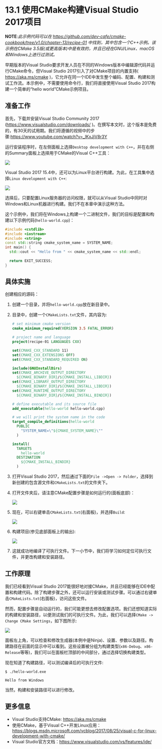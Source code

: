 # 13.1 使用CMake构建Visual Studio 2017项目

**NOTE**:*此示例代码可以在 https://github.com/dev-cafe/cmake-cookbook/tree/v1.0/chapter-13/recipe-01 中找到，其中包含一个C++示例。该示例在CMake 3.5版(或更高版本)中是有效的，并且已经在GNU/Linux、macOS和Windows上进行过测试。*

早期版本的Visual Studio要求开发人员在不同的Windows版本中编辑源代码并运行CMake命令，但Visual Studio 2017引入了对CMake项目的内置支持( https://aka.ms/cmake )，它允许在同一个IDE中发生整个编码、配置、构建和测试工作流。本示例中，不需要使用命令行，我们将直接使用Visual Studio 2017构建一个简单的“hello world”CMake示例项目。

## 准备工作

首先，下载并安装Visual Studio Community 2017 (https://www.visualstudio.com/downloads/ )。在撰写本文时，这个版本是免费的，有30天的试用期。我们将遵循的视频中的步骤:https://www.youtube.com/watch?v=_lKxJjV8r3Y

运行安装程序时，在左侧面板上选择`Desktop development with C++`，并在右侧的Summary面板上选择用于CMake的Visual C++工具：

![](../../images/chapter13/13-1.png)

Visual Studio 2017 15.4中，还可以为Linux平台进行构建。为此，在工具集中选择`Linux development with C++`:

![](../../images/chapter13/13-2.png)

选择后，只要配置Linux服务器的访问权限，就可以从Visual Studio中同时对Windows和Linux机器进行构建。我们不在本章中演示这种方法。

这个示例中，我们将在Windows上构建一个二进制文件，我们的目标是配置和构建以下示例代码(`hello-world.cpp`)：

```c++
#include <cstdlib>
#include <iostream>
#include <string>
const std::string cmake_system_name = SYSTEM_NAME;
int main() {
  std::cout << "Hello from " << cmake_system_name << std::endl;
  
  return EXIT_SUCCESS;
}
```

## 具体实施

创建相应的源码：

1. 创建一个目录，并将`hello-world.cpp`放在新目录中。

2. 目录中，创建一个`CMakeLists.txt`文件，其内容为:

   ```cmake
   # set minimum cmake version
   cmake_minimum_required(VERSION 3.5 FATAL_ERROR)
   
   # project name and language
   project(recipe-01 LANGUAGES CXX)
   
   set(CMAKE_CXX_STANDARD 11)
   set(CMAKE_CXX_EXTENSIONS OFF)
   set(CMAKE_CXX_STANDARD_REQUIRED ON)
   
   include(GNUInstallDirs)
   set(CMAKE_ARCHIVE_OUTPUT_DIRECTORY
     ${CMAKE_BINARY_DIR}/${CMAKE_INSTALL_LIBDIR})
   set(CMAKE_LIBRARY_OUTPUT_DIRECTORY
     ${CMAKE_BINARY_DIR}/${CMAKE_INSTALL_LIBDIR})
   set(CMAKE_RUNTIME_OUTPUT_DIRECTORY
     ${CMAKE_BINARY_DIR}/${CMAKE_INSTALL_BINDIR})
   
   # define executable and its source file
   add_executable(hello-world hello-world.cpp)
   
   # we will print the system name in the code
   target_compile_definitions(hello-world
     PUBLIC
       "SYSTEM_NAME=\"${CMAKE_SYSTEM_NAME}\""
     )
   
   install(
     TARGETS
       hello-world
     DESTINATION
       ${CMAKE_INSTALL_BINDIR}
     )
   ```

3. 打开Visual Studio 2017，然后通过下面的`File ->Open ->
   Folder`，选择到新创建的包含源文件和`CMakeLists.txt`的文件夹下。

4. 打开文件夹后，请注意CMake配置步骤是如何运行的(面板底部)：

   ![](../../images/chapter13/13-3.png)

5. 现在，可以右键单击`CMakeLists.txt`(右面板)，并选择`Build`:

   ![](../../images/chapter13/13-4.png)

6. 构建项目(参见底部面板上的输出):

   ![](../../images/chapter13/13-5.png)

7. 这就成功地编译了可执行文件。下一小节中，我们将学习如何定位可执行文件，并更改构建和安装路径。

## 工作原理

我们已经看到Visual Studio 2017能很好地对接CMake，并且已经能够在IDE中配置和构建代码。除了构建步骤之外，还可以运行安装或测试步骤。可以通过右键单击`CMakeLists.txt`(右面板)，访问这些文件。

然而，配置步骤是自动运行的，我们可能更想去修改配置选项。我们还想知道实际的构建和安装路径，以便测试我们的可执行文件。为此，我们可以选择`CMake -> Change CMake Settings`，如下图所示:

![](../../images/chapter13/13-6.png)

面板左上角，可以检查和修改生成器(本例中是Ninja)、设置、参数以及路径。构建路径在前面的显示中可以看到。这些设置被分组为构建类型(`x86-Debug`、`x86-Release`等等)，我们可以在面板栏顶部的中间部分，通过选择切换构建类型。

现在知道了构建路径，可以测试编译后的可执行文件:

```shell
$ ./hello-world.exe

Hello from Windows
```

当然，构建和安装路径可以进行修改。

## 更多信息

* Visual Studio支持CMake:  https://aka.ms/cmake
* 使用CMake，基于Visual C++开发Linux应用：https://blogs.msdn.microsoft.com/vcblog/2017/08/25/visual-c-for-linux-development-with-cmake/
* Visual Studio官方文档：https://www.visualstudio.com/vs/features/ide/